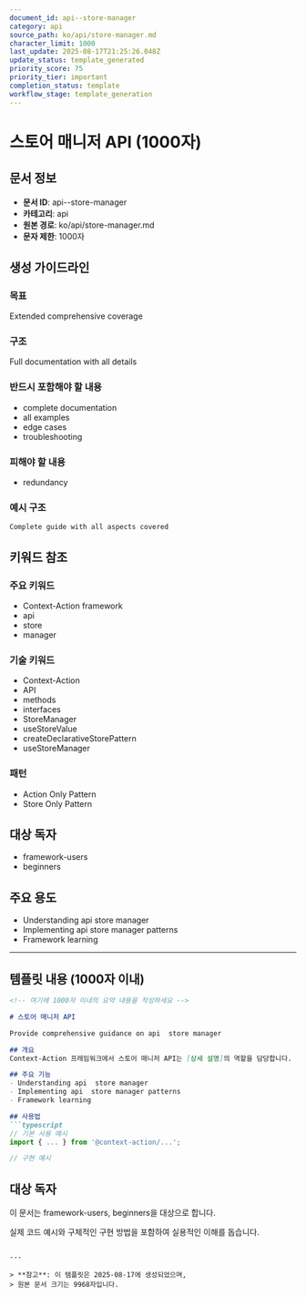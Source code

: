 ```yaml
---
document_id: api--store-manager
category: api
source_path: ko/api/store-manager.md
character_limit: 1000
last_update: 2025-08-17T21:25:26.048Z
update_status: template_generated
priority_score: 75
priority_tier: important
completion_status: template
workflow_stage: template_generation
---
```


# 스토어 매니저 API (1000자)

## 문서 정보
- **문서 ID**: api--store-manager
- **카테고리**: api
- **원본 경로**: ko/api/store-manager.md
- **문자 제한**: 1000자

## 생성 가이드라인

### 목표
Extended comprehensive coverage

### 구조
Full documentation with all details

### 반드시 포함해야 할 내용
- complete documentation
- all examples
- edge cases
- troubleshooting

### 피해야 할 내용  
- redundancy

### 예시 구조
```
Complete guide with all aspects covered
```

## 키워드 참조

### 주요 키워드
- Context-Action framework
- api
- store
- manager

### 기술 키워드
- Context-Action
- API
- methods
- interfaces
- StoreManager
- useStoreValue
- createDeclarativeStorePattern
- useStoreManager

### 패턴
- Action Only Pattern
- Store Only Pattern

## 대상 독자
- framework-users
- beginners

## 주요 용도
- Understanding api  store manager
- Implementing api  store manager patterns
- Framework learning

---

## 템플릿 내용 (1000자 이내)

```markdown
<!-- 여기에 1000자 이내의 요약 내용을 작성하세요 -->

# 스토어 매니저 API

Provide comprehensive guidance on api  store manager

## 개요
Context-Action 프레임워크에서 스토어 매니저 API는 [상세 설명]의 역할을 담당합니다.

## 주요 기능
- Understanding api  store manager
- Implementing api  store manager patterns
- Framework learning

## 사용법
```typescript
// 기본 사용 예시
import { ... } from '@context-action/...';

// 구현 예시
```

## 대상 독자
이 문서는 framework-users, beginners을 대상으로 합니다.

실제 코드 예시와 구체적인 구현 방법을 포함하여 실용적인 이해를 돕습니다.
```

---

> **참고**: 이 템플릿은 2025-08-17에 생성되었으며, 
> 원본 문서 크기는 9968자입니다.
